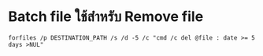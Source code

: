 # Batch file ใช้สำหรับ Remove file
~~~
forfiles /p DESTINATION_PATH /s /d -5 /c "cmd /c del @file : date >= 5 days >NUL"
~~~
